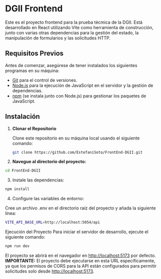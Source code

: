 # DGII Frontend

Este es el proyecto frontend para la prueba técmica de la DGII. Está desarrollado en React utilizando Vite como herramienta de construcción, junto con varias otras dependencias para la gestión del estado, la manipulación de formularios y las solicitudes HTTP.

## Requisitos Previos

Antes de comenzar, asegúrese de tener instalados los siguientes programas en su máquina:

- [Git](https://git-scm.com/) para el control de versiones.
- [Node.js](https://nodejs.org/) para la ejecución de JavaScript en el servidor y la gestión de dependencias.
- [npm](https://www.npmjs.com/) (se instala junto con Node.js) para gestionar los paquetes de JavaScript.

## Instalación

1. **Clonar el Repositorio**

   Clone este repositorio en su máquina local usando el siguiente comando:

   ```bash
   git clone https://github.com/EstefaniSoto/FrontEnd-DGII.git
2. **Navegue al directorio del proyecto:**
 ```bash
 cd FrontEnd-DGII
```
3. Instale las dependencias:
 ```bash
npm install
```
 
4. Configure las variables de entorno:

Cree un archivo .env en el directorio raíz del proyecto y añada la siguiente línea:
 ```bash
VITE_API_BASE_URL=http://localhost:5054/api
```
Ejecución del Proyecto
Para iniciar el servidor de desarrollo, ejecute el siguiente comando:
```bash
npm run dev
```
El proyecto se abrirá en el navegador en [http://localhost:5173](http://localhost:5173) por defecto. **IMPORTANTE:** El proyecto debe ejecutarse en esta URL específicamente, ya que los permisos de CORS para la API están configurados para permitir solicitudes solo desde [http://localhost:5173](http://localhost:5173).
